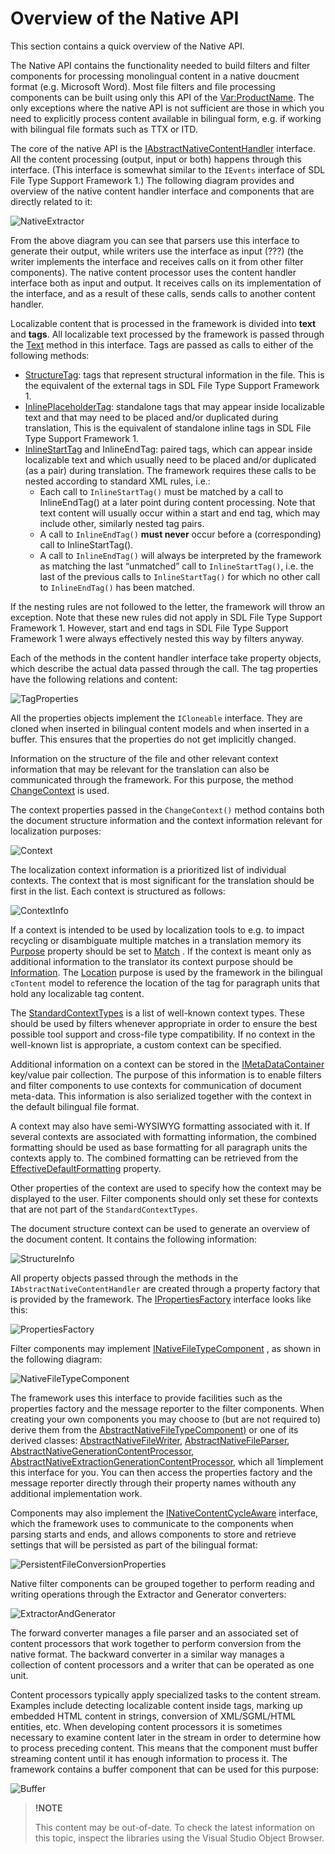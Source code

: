 Overview of the Native API
==

This section contains a quick overview of the Native API.

The Native API contains the functionality needed to build filters and filter components for processing monolingual content in a native doucment format (e.g. Microsoft Word). Most file filters and file processing components can be built using only this API of the <Var:ProductName>. The only exceptions where the native API is not sufficient are those in which you need to explicitly process content available in bilingual form, e.g. if working with bilingual file formats such as TTX or ITD.

The core of the native API is the [IAbstractNativeContentHandler](../../api/filetypesupport/Sdl.FileTypeSupport.Framework.NativeApi.IAbstractNativeContentHandler.yml) interface. All the content processing (output, input or both) happens through this interface. (This interface is somewhat similar to the ```IEvents``` interface of SDL File Type Support Framework 1.) The following diagram provides and overview of the native content handler interface and components that are directly related to it:

![NativeExtractor](images/NativeExtractor.png)

From the above diagram you can see that parsers use this interface to generate their output, while writers use the interface as input (???) (the writer implements the interface and receives calls on it from other filter components). The native content processor uses the content handler interface both as input and output. It receives calls on its implementation of the interface, and as a result of these calls, sends calls to another content handler.

Localizable content that is processed in the framework is divided into **text** and **tags**. All localizable text processed by the framework is passed through the [Text](../../api/filetypesupport/Sdl.FileTypeSupport.Framework.NativeApi.IAbstractNativeContentHandler.yml#Sdl_FileTypeSupport_Framework_NativeApi_IAbstractNativeContentHandler_Text_Sdl_FileTypeSupport_Framework_NativeApi_ITextProperties_) method in this interface. Tags are passed as calls to either of the following methods:

* [StructureTag](../../api/filetypesupport/Sdl.FileTypeSupport.Framework.NativeApi.IAbstractNativeContentHandler.yml#Sdl_FileTypeSupport_Framework_NativeApi_IAbstractNativeContentHandler_StructureTag_Sdl_FileTypeSupport_Framework_NativeApi_IStructureTagProperties_): tags that represent structural information in the file. This is the equivalent of the external tags in SDL File Type Support Framework 1.
* [InlinePlaceholderTag](../../api/filetypesupport/Sdl.FileTypeSupport.Framework.NativeApi.IAbstractNativeContentHandler.yml#Sdl_FileTypeSupport_Framework_NativeApi_IAbstractNativeContentHandler_InlinePlaceholderTag_Sdl_FileTypeSupport_Framework_NativeApi_IPlaceholderTagProperties_): standalone tags that may appear inside localizable text and that may need to be placed and/or duplicated during translation, This is the equivalent of standalone inline tags in SDL File Type Support Framework 1.
* [InlineStartTag](../../api/filetypesupport/Sdl.FileTypeSupport.Framework.NativeApi.IAbstractNativeContentHandler.yml#Sdl_FileTypeSupport_Framework_NativeApi_IAbstractNativeContentHandler_InlineStartTag_Sdl_FileTypeSupport_Framework_NativeApi_IStartTagProperties_) and InlineEndTag: paired tags, which can appear inside localizable text and which usually need to be placed and/or duplicated (as a pair) during translation. The framework requires these calls to be nested according to standard XML rules, i.e.:
    * Each call to ```InlineStartTag()``` must be matched by a call to InlineEndTag() at a later point during content processing. Note that text content will usually occur within a start and end tag, which may include other, similarly nested tag pairs.
    * A call to ```InlineEndTag()``` **must never** occur before a (corresponding) call to InlineStartTag().
    * A call to ```InlineEndTag()``` will always be interpreted by the framework as matching the last “unmatched” call to ```InlineStartTag()```, i.e. the last of the previous calls to ```InlineStartTag()``` for which no other call to ```InlineEndTag()``` has been matched.

If the nesting rules are not followed to the letter, the framework will throw an exception. Note that these new rules did not apply in SDL File Type Support Framework 1. However, start and end tags in SDL File Type Support Framework 1 were always effectively nested this way by filters anyway.

Each of the methods in the content handler interface take property objects, which describe the actual data passed through the call. The tag properties have the following relations and content:

![TagProperties](images/TagProperties.png)

All the properties objects implement the ```ICloneable``` interface. They are cloned when inserted in bilingual content models and when inserted in a buffer. This ensures that the properties do not get implicitly changed.

Information on the structure of the file and other relevant context information that may be relevant for the translation can also be communicated through the framework. For this purpose, the method [ChangeContext](../../api/filetypesupport/Sdl.FileTypeSupport.Framework.NativeApi.IAbstractNativeContentHandler.yml#Sdl_FileTypeSupport_Framework_NativeApi_IAbstractNativeContentHandler_ChangeContext_Sdl_FileTypeSupport_Framework_NativeApi_IContextProperties_) is used.

The context properties passed in the ```ChangeContext()``` method contains both the document structure information and the context information relevant for localization purposes:


![Context](images/Context.png)

The localization context information is a prioritized list of individual contexts. The context that is most significant for the translation should be first in the list. Each context is structured as follows:

![ContextInfo](images/ContextInfo.png)

If a context is intended to be used by localization tools to e.g. to impact recycling or disambiguate multiple matches in a translation memory its [Purpose](../../api/filetypesupport/Sdl.FileTypeSupport.Framework.NativeApi.IContextInfo.yml#Sdl_FileTypeSupport_Framework_NativeApi_IContextInfo_Purpose) property should be set to [Match](../../api/filetypesupport/Sdl.FileTypeSupport.Framework.NativeApi.ContextPurpose.yml#fields) . If the context is meant only as additional information to the translator its context purpose should be [Information](../../api/filetypesupport/Sdl.FileTypeSupport.Framework.NativeApi.ContextPurpose.yml#fields). The [Location](../../api/filetypesupport/Sdl.FileTypeSupport.Framework.NativeApi.ContextPurpose.yml#fields) purpose is used by the framework in the bilingual ```cTontent``` model to reference the location of the tag for paragraph units that hold any localizable tag content.

The [StandardContextTypes](../../api/filetypesupport/Sdl.FileTypeSupport.Framework.Core.Utilities.NativeApi.StandardContextTypes.yml) is a list of well-known context types. These should be used by filters whenever appropriate in order to ensure the best possible tool support and cross-file type compatibility. If no context in the well-known list is appropriate, a custom context can be specified.

Additional information on a context can be stored in the [IMetaDataContainer](../../api/filetypesupport/Sdl.FileTypeSupport.Framework.NativeApi.IMetaDataContainer.yml) key/value pair collection. The purpose of this information is to enable filters and filter components to use contexts for communication of document meta-data. This information is also serialized together with the context in the default bilingual file format.

A context may also have semi-WYSIWYG formatting associated with it. If several contexts are associated with formatting information, the combined formatting should be used as base formatting for all paragraph units the contexts apply to. The combined formatting can be retrieved from the [EffectiveDefaultFormatting](../../api/filetypesupport/Sdl.FileTypeSupport.Framework.NativeApi.IContextProperties.yml#Sdl_FileTypeSupport_Framework_NativeApi_IContextProperties_EffectiveDefaultFormatting) property.

Other properties of the context are used to specify how the context may be displayed to the user. Filter components should only set these for contexts that are not part of the ```StandardContextTypes```.

The document structure context can be used to generate an overview of the document content. It contains the following information:

![StructureInfo](images/StructureInfo.png)

All property objects passed through the methods in the ```IAbstractNativeContentHandler``` are created through a property factory that is provided by the framework. The [IPropertiesFactory](../../api/filetypesupport/Sdl.FileTypeSupport.Framework.NativeApi.IPropertiesFactory.yml) interface looks like this:

![PropertiesFactory](images.PropertiesFactory.png)

Filter components may implement [INativeFileTypeComponent](../../api/filetypesupport/Sdl.FileTypeSupport.Framework.NativeApi.INativeFileTypeComponent.yml) , as shown in the following diagram:

![NativeFileTypeComponent](images/NativeFileTypeComponent.png)

The framework uses this interface to provide facilities such as the properties factory and the message reporter to the filter components. When creating your own components you may choose to (but are not required to) derive them from the [AbstractNativeFileTypeComponent)](../../api/filetypesupport/Sdl.FileTypeSupport.Framework.NativeApi.AbstractNativeFileTypeComponent.yml) or one of its derived classes: [AbstractNativeFileWriter](../../api/filetypesupport/Sdl.FileTypeSupport.Framework.NativeApi.AbstractNativeFileWriter.yml), [AbstractNativeFileParser](../../api/filetypesupport/Sdl.FileTypeSupport.Framework.NativeApi.AbstractNativeFileParser.yml), [AbstractNativeGenerationContentProcessor](../../api/filetypesupport/Sdl.FileTypeSupport.Framework.NativeApi.AbstractNativeGenerationContentProcessor.yml), [AbstractNativeExtractionGenerationContentProcessor](../../api/filetypesupport/Sdl.FileTypeSupport.Framework.NativeApi.AbstractNativeExtractionContentProcessor.yml), which all 1implement this interface for you. You can then access the properties factory and the message reporter directly through their property names withouth any additional implementation work.

Components may also implement the [INativeContentCycleAware](../../api/filetypesupport/Sdl.FileTypeSupport.Framework.NativeApi.INativeContentCycleAware.yml) interface, which the framework uses to communicate to the components when parsing starts and ends, and allows components to store and retrieve settings that will be persisted as part of the bilingual format:

![PersistentFileConversionProperties](images/PersistentFileConversionProperties.png)

Native filter components can be grouped together to perform reading and writing operations through the Extractor and Generator converters:

![ExtractorAndGenerator](images/ExtractorAndGenerator.png)

The forward converter manages a file parser and an associated set of content processors that work together to perform conversion from the native format. The backward converter in a similar way manages a collection of content processors and a writer that can be operated as one unit.

Content processors typically apply specialized tasks to the content stream. Examples include detecting localizable content inside tags, marking up embedded HTML content in strings, conversion of XML/SGML/HTML entities, etc. When developing content processors it is sometimes necessary to examine content later in the stream in order to determine how to process preceding content. This means that the component must buffer streaming content until it has enough information to process it. The framework contains a buffer component that can be used for this purpose:

![Buffer](images/Buffer.png)


>**!NOTE**
>
> This content may be out-of-date. To check the latest information on this topic, inspect the libraries using the Visual Studio Object Browser.